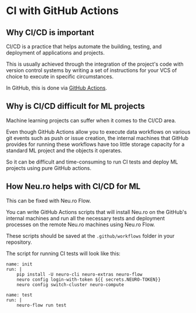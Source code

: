 # CI with GitHub Actions

## Why CI/CD is important

CI/CD is a practice that helps automate the building, testing, and deployment of applications and projects.

This is usually achieved through the integration of the project's code with version control systems by writing a set of instructions for your VCS of choice to execute in specific circumstances.

In GitHub, this is done via [GitHub Actions](https://github.com/features/actions).

## Why is CI/CD difficult for ML projects

Machine learning projects can suffer when it comes to the CI/CD area.

Even though GitHub Actions allow you to execute data workflows on various git events such as push or issue creation, the internal machines that GitHub provides for running these workflows have too little storage capacity for a standard ML project and the objects it operates.

So it can be difficult and time-consuming to run CI tests and deploy ML projects using pure GitHub actions.

## How Neu.ro helps with CI/CD for ML

This can be fixed with Neu.ro Flow.

You can write GitHub Actions scripts that will install Neu.ro on the GitHub's internal machines and run all the necessary tests and deployment processes on the remote Neu.ro machines using Neu.ro Flow.

These scripts should be saved at the `.github/workflows` folder in your repository.

The script for running CI tests will look like this:

```text
name: init
run: |
    pip install -U neuro-cli neuro-extras neuro-flow
    neuro config login-with-token ${{ secrets.NEURO-TOKEN}}
    neuro config switch-cluster neuro-compute

name: test
run: |
    neuro-flow run test
```

